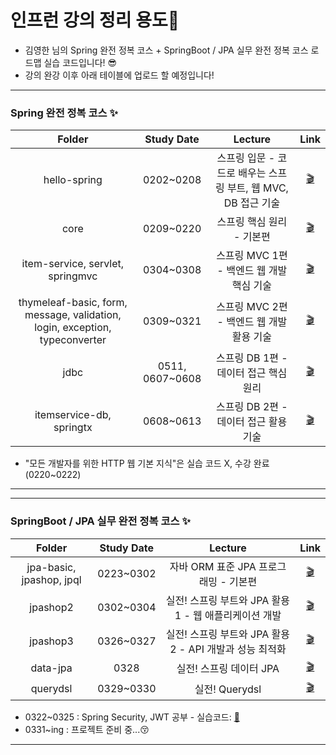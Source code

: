 # 인프런 강의 정리 용도💪

- 김영한 님의 Spring 완전 정복 코스 + SpringBoot / JPA 실무 완전 정복 코스 로드맵 실습 코드입니다! 😎
- 강의 완강 이후 아래 테이블에 업로드 할 예정입니다!

***
### Spring 완전 정복 코스 ✨
|__Folder__|__Study Date__|__Lecture__|__Link__|
|:---:|:---:|:---:|:---:|
|hello-spring|0202~0208|스프링 입문 - 코드로 배우는 스프링 부트, 웹 MVC, DB 접근 기술|[🎬](https://inf.run/ZSt2)|
|core|0209~0220|스프링 핵심 원리 - 기본편|[🎬](https://inf.run/xStb)|
|item-service, servlet, springmvc|0304~0308|스프링 MVC 1편 - 백엔드 웹 개발 핵심 기술|[🎬](https://inf.run/wSFR)|
|thymeleaf-basic, form, message, validation, login, exception, typeconverter|0309~0321|스프링 MVC 2편 - 백엔드 웹 개발 활용 기술|[🎬](https://inf.run/7sz4)|
|jdbc|0511, 0607~0608|스프링 DB 1편 - 데이터 접근 핵심 원리|[🎬](https://inf.run/Wys3)|
|itemservice-db, springtx|0608~0613|스프링 DB 2편 - 데이터 접근 활용 기술|[🎬](https://inf.run/SL1C)|
- "모든 개발자를 위한 HTTP 웹 기본 지식"은 실습 코드 X, 수강 완료 (0220~0222)
***

***
### SpringBoot / JPA 실무 완전 정복 코스 ✨
|__Folder__|__Study Date__|__Lecture__|__Link__|
|:---:|:---:|:---:|:---:|
|jpa-basic, jpashop, jpql|0223~0302|자바 ORM 표준 JPA 프로그래밍 - 기본편|[🎬](https://inf.run/h49k)|
|jpashop2|0302~0304|실전! 스프링 부트와 JPA 활용1 - 웹 애플리케이션 개발|[🎬](https://inf.run/iz9N)|
|jpashop3|0326~0327|실전! 스프링 부트와 JPA 활용2 - API 개발과 성능 최적화|[🎬](https://inf.run/EJtA)|
|data-jpa|0328|실전! 스프링 데이터 JPA|[🎬](https://inf.run/we4h)|
|querydsl|0329~0330|실전! Querydsl|[🎬](https://inf.run/wSQg)|
- 0322~0325 : Spring Security, JWT 공부 - 실습코드: [📁](https://github.com/Cl8D/SpringSecurity)
- 0331~ing : 프로젝트 준비 중...😚
***
